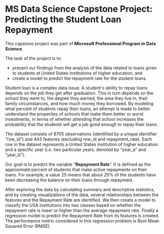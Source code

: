 # MS Data Science Capstone Project: Predicting the Student Loan Repayment

This capstone project was part of **Microsoft Professional Program in Data Science**. 

The task of the project is to:
- present our findings from the analysis of the data related to loans given to students at United States institutions of higher education, and 
- create a model to predict the repayment rate for the student loans. 

Student loan is a complex data issue. A student's ability to repay loans depends on the job they get after graduation. This in turn depends on the school they went to, the degree they earned, the area they live in, their family circumstances, and how much money they borrowed. By modeling what percent of students repay their loans, an attempt is made to better understand the properties of schools that make them better or worst investments, in terms of whether attending that school increases the probability that the students will get a job good enough to repay their loans.

The dataset consists of 8705 observations (identified by a unique identifier “row_id”) and 443 features (excluding row_id and repayment_rate). Each row in the dataset represents a United States institution of higher education and a specific year (i.e. two particular years, denoted by “year_a” and “year_b”). 

Our goal is to predict the variable “**Repayment Rate**”. It is defined as the approximate percent of students that make active repayments on their loans. For example, a value 25 means that about 25% of the students have been decreasing the balance on their loans through repayment.

After exploring the data by calculating summary and descriptive statistics, and by creating visualizations of the data, several relationships between the features and the Repayment Rate are identified. We then create a model to classify the USA institutions into two classes based on whether the repayment rate is lower or higher than the average repayment rate. Finally a regression model to predict the Repayment Rate from its features is created. The performance metric considered in this regression problem is Root Mean Squared Error (RMSE).
